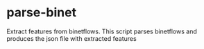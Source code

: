 # parse-binet
Extract features from binetflows.
This script parses binetflows and produces the json file with extracted features
